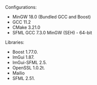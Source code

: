 Configurations:
- MinGW 18.0 (Bundled GCC and Boost)
- GCC 11.2
- CMake 3.21.0
- SFML GCC 7.3.0 MinGW (SEH) - 64-bit

Libraries:
- Boost 1.77.0.
- ImGui 1.87.
- ImGui-SFML 2.5.
- OpenSSL 1.0.2t.
- Mailio
- SFML 2.51.